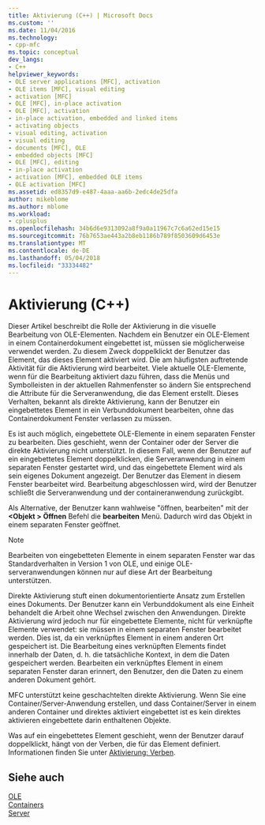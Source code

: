 ```yaml
---
title: Aktivierung (C++) | Microsoft Docs
ms.custom: ''
ms.date: 11/04/2016
ms.technology:
- cpp-mfc
ms.topic: conceptual
dev_langs:
- C++
helpviewer_keywords:
- OLE server applications [MFC], activation
- OLE items [MFC], visual editing
- activation [MFC]
- OLE [MFC], in-place activation
- OLE [MFC], activation
- in-place activation, embedded and linked items
- activating objects
- visual editing, activation
- visual editing
- documents [MFC], OLE
- embedded objects [MFC]
- OLE [MFC], editing
- in-place activation
- activation [MFC], embedded OLE items
- OLE activation [MFC]
ms.assetid: ed8357d9-e487-4aaa-aa6b-2edc4de25dfa
author: mikeblome
ms.author: mblome
ms.workload:
- cplusplus
ms.openlocfilehash: 34b6d6e9313092a8f9a0a11967c7c6a62ed15e15
ms.sourcegitcommit: 76b7653ae443a2b8eb1186b789f8503609d6453e
ms.translationtype: MT
ms.contentlocale: de-DE
ms.lasthandoff: 05/04/2018
ms.locfileid: "33334482"
---
```

# <a name="activation-c"></a>Aktivierung (C++)
Dieser Artikel beschreibt die Rolle der Aktivierung in die visuelle Bearbeitung von OLE-Elementen. Nachdem ein Benutzer ein OLE-Element in einem Containerdokument eingebettet ist, müssen sie möglicherweise verwendet werden. Zu diesem Zweck doppelklickt der Benutzer das Element, das dieses Element aktiviert wird. Die am häufigsten auftretende Aktivität für die Aktivierung wird bearbeitet. Viele aktuelle OLE-Elemente, wenn für die Bearbeitung aktiviert dazu führen, dass die Menüs und Symbolleisten in der aktuellen Rahmenfenster so ändern Sie entsprechend die Attribute für die Serveranwendung, die das Element erstellt. Dieses Verhalten, bekannt als direkte Aktivierung, kann der Benutzer ein eingebettetes Element in ein Verbunddokument bearbeiten, ohne das Containerdokument Fenster verlassen zu müssen.  
  
 Es ist auch möglich, eingebettete OLE-Elemente in einem separaten Fenster zu bearbeiten. Dies geschieht, wenn der Container oder der Server die direkte Aktivierung nicht unterstützt. In diesem Fall, wenn der Benutzer auf ein eingebettetes Element doppelklicken, die Serveranwendung in einem separaten Fenster gestartet wird, und das eingebettete Element wird als sein eigenes Dokument angezeigt. Der Benutzer das Element in diesem Fenster bearbeitet wird. Bearbeitung abgeschlossen wird, wird der Benutzer schließt die Serveranwendung und der containeranwendung zurückgibt.  
  
 Als Alternative, der Benutzer kann wahlweise "öffnen, bearbeiten" mit der  **\<Objekt > Öffnen** Befehl die **bearbeiten** Menü. Dadurch wird das Objekt in einem separaten Fenster geöffnet.  
  
> [!NOTE]
>  Bearbeiten von eingebetteten Elemente in einem separaten Fenster war das Standardverhalten in Version 1 von OLE, und einige OLE-serveranwendungen können nur auf diese Art der Bearbeitung unterstützen.  
  
 Direkte Aktivierung stuft einen dokumentorientierte Ansatz zum Erstellen eines Dokuments. Der Benutzer kann ein Verbunddokument als eine Einheit behandelt die Arbeit ohne Wechsel zwischen den Anwendungen. Direkte Aktivierung wird jedoch nur für eingebettete Elemente, nicht für verknüpfte Elemente verwendet: sie müssen in einem separaten Fenster bearbeitet werden. Dies ist, da ein verknüpftes Element in einem anderen Ort gespeichert ist. Die Bearbeitung eines verknüpften Elements findet innerhalb der Daten, d. h. die tatsächliche Kontext, in dem die Daten gespeichert werden. Bearbeiten ein verknüpftes Element in einem separaten Fenster daran erinnert, den Benutzer, den die Daten zu einem anderen Dokument gehört.  
  
 MFC unterstützt keine geschachtelten direkte Aktivierung. Wenn Sie eine Container/Server-Anwendung erstellen, und dass Container/Server in einem anderen Container und direktes aktiviert eingebettet ist es kein direktes aktivieren eingebettete darin enthaltenen Objekte.  
  
 Was auf ein eingebettetes Element geschieht, wenn der Benutzer darauf doppelklickt, hängt von der Verben, die für das Element definiert. Informationen finden Sie unter [Aktivierung: Verben](../mfc/activation-verbs.md).  
  
## <a name="see-also"></a>Siehe auch  
 [OLE](../mfc/ole-in-mfc.md)   
 [Containers](../mfc/containers.md)   
 [Server](../mfc/servers.md)

